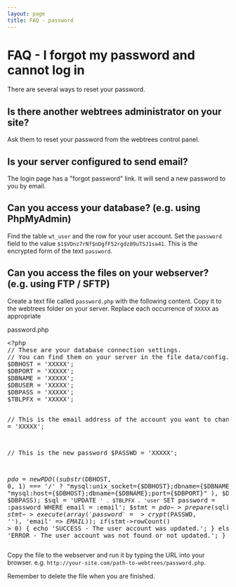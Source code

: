 ```yaml
---
layout: page
title: FAQ - password
---
```


# FAQ - I forgot my password and cannot log in #

There are several ways to reset your password.

## Is there another webtrees administrator on your site? ##

Ask them to reset your password from the webtrees control panel.

## Is your server configured to send email? ##

The login page has a "forgot password" link. It will send a new password to you by email.

## Can you access your database? (e.g. using PhpMyAdmin) ##

Find the table `wt_user` and the row for your user account.  Set the `password` field to the value `$1$VDnz7rNf$nDgfF52rgdz89uTSJ1sa41`.  This is the encrypted form of the text `password`.

## Can you access the files on your webserver? (e.g. using FTP / SFTP) ##

Create a text file called `password.php` with the following content.  Copy it to the webtrees folder on your server.  Replace each occurrence of `XXXXX` as appropriate

<div class="card">
	<div class="card-header">
		password.php
	</div>
	<div class="card-block">
<pre>
&lt;?php
// These are your database connection settings.
// You can find them on your server in the file data/config.ini.php
$DBHOST = 'XXXXX';
$DBPORT = 'XXXXX';
$DBNAME = 'XXXXX';
$DBUSER = 'XXXXX';
$DBPASS = 'XXXXX';
$TBLPFX = 'XXXXX';

// This is the email address of the account you want to change
$EMAIL  = 'XXXXX';

// This is the new password
$PASSWD = 'XXXXX';

$pdo = new PDO(
  (substr($DBHOST, 0, 1) === '/' ?
    "mysql:unix_socket={$DBHOST};dbname={$DBNAME}" :
    "mysql:host={$DBHOST};dbname={$DBNAME};port={$DBPORT}"
  ), $DBUSER, $DBPASS);
$sql = 'UPDATE `' . $TBLPFX . 'user` SET password = :password WHERE email = :email';
$stmt = $pdo->prepare($sql);
$stmt->execute(array('password' => crypt($PASSWD, ''), 'email' => $EMAIL));
if ($stmt->rowCount() > 0) {
  echo 'SUCCESS - The user account was updated.';
} else {
  echo 'ERROR - The user account was not found or not updated.';
}
</pre>
	</div>
</div>

Copy the file to the webserver and run it by typing the URL into your browser.  e.g. `http://your-site.com/path-to-webtrees/password.php`.

Remember to delete the file when you are finished.

